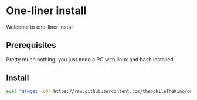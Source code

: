 # One-liner install

Welcome to one-liner install

## Prerequisites

Pretty much nothing, you just need a PC with linux and bash installed

## Install

```Bash
eval "$(wget -qO- https://raw.githubusercontent.com/theophileTheKing/one_liner/stable/install.sh)"
```
